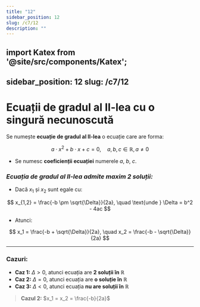 ```yaml
---
title: "12"
sidebar_position: 12
slug: /c7/12
description: ""
---
```

import Katex from '@site/src/components/Katex';
---
sidebar_position: 12
slug: /c7/12
---

# Ecuații de gradul al II-lea cu o singură necunoscută

Se numește **ecuație de gradul al II-lea** o ecuație care are forma:

$$
a \cdot x^2 + b \cdot x + c = 0, \quad a, b, c \in \mathbb{R}, \, a \neq 0
$$

- Se numesc **coeficienții ecuației** numerele $a$, $b$, $c$.

### *Ecuația de gradul al II-lea admite maxim 2 soluții:*

- Dacă $x_1$ și $x_2$ sunt egale cu:

$$
x_{1,2} = \frac{-b \pm \sqrt{\Delta}}{2a}, \quad \text{unde } \Delta = b^2 - 4ac
$$

- Atunci:

$$
x_1 = \frac{-b + \sqrt{\Delta}}{2a}, \quad x_2 = \frac{-b - \sqrt{\Delta}}{2a}
$$

---

### Cazuri:

- **Caz 1:** $\Delta > 0$, atunci ecuația are **2 soluții în** $\mathbb{R}$  
- **Caz 2:** $\Delta = 0$, atunci ecuația are **o soluție în** $\mathbb{R}$  
- **Caz 3:** $\Delta < 0$, atunci ecuația **nu are soluții în** $\mathbb{R}$  

> **Cazul 2:** $x_1 = x_2 = \frac{-b}{2a}$
